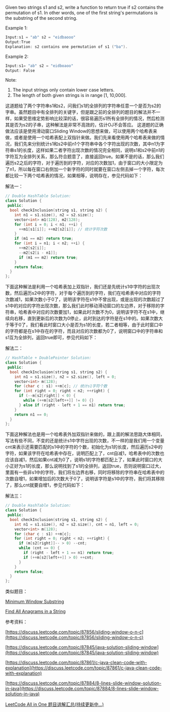 Given two strings s1 and s2, write a function to return true if s2 contains the permutation of s1. In other words, one of the first string's permutations is the substring of the second string.

Example 1:

```cpp
Input:s1 = "ab" s2 = "eidbaooo"
Output:True
Explanation: s2 contains one permutation of s1 ("ba").
```

Example 2:

```cpp
Input:s1= "ab" s2 = "eidboaoo"
Output: False
```

Note:

1. The input strings only contain lower case letters.
2. The length of both given strings is in range [1, 10,000].

这道题给了两个字符串s1和s2，问我们s1的全排列的字符串任意一个是否为s2的字串。虽然题目中有全排列的关键字，但是跟之前的全排列的题目的解法并不一样，如果受思维定势影响比较深的话，很容易遍历s1所有全排列的情况，然后检测其是否为s2的子串，这种解法是非常不高效的，估计OJ不会答应。 这道题的正确做法应该是使用滑动窗口Sliding Window的思想来做，可以使用两个哈希表来做，或者是使用一个哈希表配上双指针来做。我们先来看使用两个哈希表来做的情况，我们先来分别统计s1和s2中前n1个字符串中各个字符出现的次数，其中n1为字符串s1的长度，这样如果二者字符出现次数的情况完全相同，说明s1和s2中前n1的字符互为全排列关系，那么符合题意了，直接返回true。如果不是的话，那么我们遍历s2之后的字符，对于遍历到的字符，对应的次数加1，由于窗口的大小限定为了n1，所以每在窗口右侧加一个新字符的同时就要在窗口左侧去掉一个字符，每次都比较一下两个哈希表的情况，如果相等，说明存在，参见代码如下：

解法一：

```cpp
// Double HashTable Solution:
class Solution {
 public:
  bool checkInclusion(string s1, string s2) {
    int n1 = s1.size(), n2 = s2.size();
    vector<int> m1(128), m2(128);
    for (int i = 0; i < n1; ++i) {
      ++m1[s1[i]]; ++m2[s2[i]]; // 统计字符次数
    }
    if (m1 == m2) return true;
    for (int i = n1; i < n2; ++i) {
      ++m2[s2[i]];
      --m2[s2[i - n1]];
      if (m1 == m2) return true;
    }
    return false;
  }
};
```

下面这种解法是利用一个哈希表加上双指针，我们还是先统计s1中字符的出现次数，然后遍历s2中的字符，对于每个遍历到的字符，我们在哈希表中对应的字符次数减1，如果次数小于0了，说明该字符在s1中不曾出现，或是出现的次数超过了s1中的对应的字符出现次数，那么我们此时移动滑动窗口的左边界，对于移除的字符串，哈希表中对应的次数要加1，如果此时次数不为0，说明该字符不在s1中，继续向右移，直到更新后的次数为0停止，此时到达的字符是在s1中的。如果次数大于等于0了，我们看此时窗口大小是否为s1的长度，若二者相等，由于此时窗口中的字符都是在s1中存在的字符，而且对应的次数都为0了，说明窗口中的字符串和s1互为全排列，返回true即可，参见代码如下：

解法二：

```cpp
// HashTable + DoublePointer Solution:
class Solution {
 public:
  bool checkInclusion(string s1, string s2) {
    int n1 = s1.size(), n2 = s2.size(), left = 0;
    vector<int> m(128);
    for (char c : s1) ++m[c]; // 统计s1字符个数
    for (int right = 0; right < n2; ++right) {
      if (--m[s2[right]] < 0) {
        while (++m[s2[left++]] != 0) {}
      } else if (right - left + 1 == n1) return true;
    }
    return n1 == 0;
  }
};
```

下面这种解法也是用一个哈希表外加双指针来做的，跟上面的解法思路大体相同，写法有些不同，不变的还是统计s1中字符出现的次数，不一样的是我们用一个变量cnt来表示还需要匹配的s1中的字符的个数，初始化为s1的长度，然后遍历s2中的字符，如果该字符在哈希表中存在，说明匹配上了，cnt自减1，哈希表中的次数也应该自减1，然后如果cnt减为0了，说明s1的字符都匹配上了，如果此时窗口的大小正好为s1的长度，那么说明找到了s1的全排列，返回true，否则说明窗口过大，里面有一些非s1中的字符，我们将左边界右移，同时将移除的字符串在哈希表中的次数自增1，如果增加后的次数大于0了，说明该字符是s1中的字符，我们将其移除了，那么cnt就要自增1，参见代码如下：

解法三：

```cpp
// Double HashTable Solution:
class Solution {
 public:
  bool checkInclusion(string s1, string s2) {
    int n1 = s1.size(), n2 = s2.size(), cnt = n1, left = 0;
    vector<int> m(128);
    for (char c : s1) ++m[c];
    for (int right = 0; right < n2; ++right) {
      if (m[s2[right]]-- > 0) --cnt;
      while (cnt == 0) {
        if (right - left + 1 == n1) return true;
        if (++m[s2[left++]] > 0) ++cnt;
      }
    }
    return false;
  }
};
```

类似题目：

[Minimum Window Substring](http://www.cnblogs.com/grandyang/p/4340948.html)

[Find All Anagrams in a String](http://www.cnblogs.com/grandyang/p/6014408.html)

参考资料：

[https://discuss.leetcode.com/topic/87856/sliding-window-o-n-c](https://discuss.leetcode.com/topic/87856/sliding-window-o-n-c)

[https://discuss.leetcode.com/topic/87845/java-solution-sliding-window](https://discuss.leetcode.com/topic/87845/java-solution-sliding-window)

[https://discuss.leetcode.com/topic/87861/c-java-clean-code-with-explanation](https://discuss.leetcode.com/topic/87861/c-java-clean-code-with-explanation)

[https://discuss.leetcode.com/topic/87884/8-lines-slide-window-solution-in-java](https://discuss.leetcode.com/topic/87884/8-lines-slide-window-solution-in-java)

[LeetCode All in One 题目讲解汇总(持续更新中...)](http://www.cnblogs.com/grandyang/p/4606334.html)